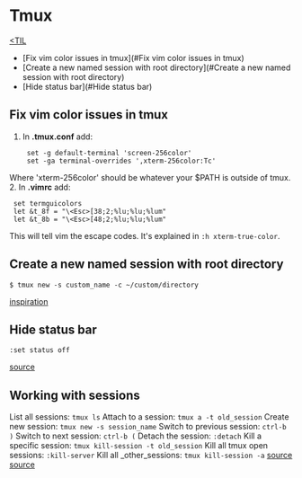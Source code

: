 # Tmux
[<TIL](Programming.md)
- [Fix vim color issues in tmux](#Fix vim color issues in tmux)
- [Create a new named session with root directory](#Create a new named session with root directory)
- [Hide status bar](#Hide status bar)

## Fix vim color issues in tmux
1. In **.tmux.conf** add:
   ```
    set -g default-terminal 'screen-256color'
    set -ga terminal-overrides ',xterm-256color:Tc'
   ```
Where 'xterm-256color' should be whatever your $PATH is outside of tmux.
2. In **.vimrc** add:
   ```
    set termguicolors
    let &t_8f = "\<Esc>[38;2;%lu;%lu;%lum"
    let &t_8b = "\<Esc>[48;2;%lu;%lu;%lum"
   ```
This will tell vim the escape codes. It's explained in `:h xterm-true-color`.


## Create a new named session with root directory
`$ tmux new -s custom_name -c ~/custom/directory`

[inspiration](https://github.com/jbranchaud/til/blob/master/tmux/change-base-directory-of-existing-session.md)

## Hide status bar
`:set status off`

[source](https://github.com/jbranchaud/til/blob/master/tmux/hiding-the-status-bar.md)

## Working with sessions
List all sessions:
`tmux ls`
Attach to a session:
`tmux a -t old_session`
Create new session:
`tmux new -s session_name`
Switch to previous session:
`ctrl-b )`
Switch to next session:
`ctrl-b (`
Detach the session:
`:detach`
Kill a specific session:
`tmux kill-session -t old_session`
Kill all tmux open sessions:
`:kill-server`
Kill all _other_sessions:
`tmux kill-session -a`
[source](https://www.usenix.org/sites/default/files/conference/protected-files/lisa19_maheshwari.pdf)
[source](https://askubuntu.com/a/868194)




